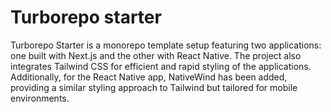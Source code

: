 # Turborepo starter

Turborepo Starter is a monorepo template setup featuring two applications: one built with Next.js and the other with React Native. The project also integrates Tailwind CSS for efficient and rapid styling of the applications. Additionally, for the React Native app, NativeWind has been added, providing a similar styling approach to Tailwind but tailored for mobile environments.
